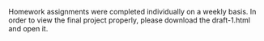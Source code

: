 Homework assignments were completed individually on a weekly basis. In order to view the final project properly, please download the draft-1.html and open it.
